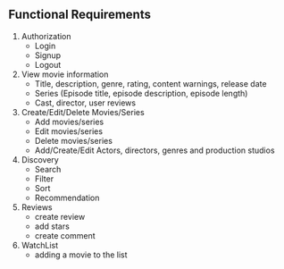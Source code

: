## Functional Requirements

1.  Authorization
    - Login
    - Signup
    - Logout
1.  View movie information
    - Title, description, genre, rating, content warnings, release date
    - Series (Episode title, episode description, episode length)
    - Cast, director, user reviews
1. Create/Edit/Delete Movies/Series
    - Add movies/series
    - Edit movies/series
    - Delete movies/series
    - Add/Create/Edit Actors, directors, genres and production studios
1. Discovery
    - Search
    - Filter
    - Sort
    - Recommendation
1. Reviews
    - create review
    - add stars
    - create comment
1. WatchList
    - adding a movie to the list
